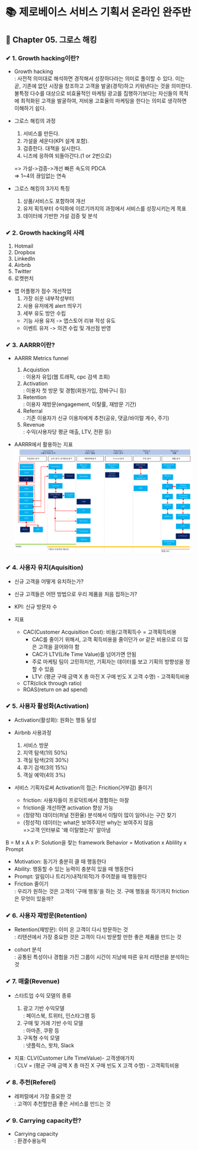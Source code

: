 # 📚 제로베이스 서비스 기획서 온라인 완주반

## 📌 Chapter 05. 그로스 해킹

### ✔ 1. Growth hacking이란?
- Growth hacking
<br>: 사전적 의미대로 해석하면 경작해서 성장하다라는 의미로 풀이할 수 있다. 이는 곧, 기존에 없던 시장을 창조하고 고객을 발굴(경작)하고 키워낸다는 것을 의미한다. 불특정 다수를 대상으로 비효율적인 마케팅 광고를 집행하기보다는 자신들의 목적에 최적화된 고객을 발굴하여, 저비용 고효율의 마케팅을 한다는 의미로 생각하면 이해하기 쉽다.

- 그로스 해킹의 과정
  1. 서비스를 만든다.
  2. 가설을 세운다(KPI 설계 포함).
  3. 검증한다. 대책을 실시한다.
  4. 니즈에 응하여 되돌아간다.(1 or 2번으로)

  => 가설->검증->개선 빠른 속도의 PDCA
  <BR>=> 1~4의 끊임없는 연속

- 그로스 해킹의 3가지 특징
  1. 상품/서비스도 포함하여 개선
  2. 유저 획득부터 수익화에 이르기까지의 과정에서 서비스를 성장시키는게 목표
  3. 데이터에 기반한 가설 검증 및 분석

### ✔ 2. Growth hacking의 사례
1. Hotmail
2. Dropbox
3. LinkedIn
4. Airbnb
5. Twitter
6. 로켓펀치

- 앱 어플평가 점수 개선작업
  1. 가장 쉬운 내부작성부터
  2. 사용 유저에게 alert 띄우기
  3. 세부 유도 방안 수립
    - 기능 사용 유저 -> 앱스토어 리뷰 작성 유도
    - 이벤트 유저 -> 의견 수립 및 개선점 반영

### ✔ 3. AARRR이란?
- AARRR Metrics funnel
  1. Acquistion
  <BR>: 이용자 유입(웹 트래픽, cpc 검색 조회)
  2. Activation
  <BR>: 이용자 첫 방문 및 경험(회원가입, 장바구니 등)
  3. Retention
  <BR>: 이용자 재방문(engagement, 이탈률, 재방문 기간)
  4. Referral
  <BR>: 기존 이용자가 신규 이용자에게 추천(공유, 댓글/바이럴 계수, 주기)
  5. Revenue
  <BR>: 수익(사용자당 평균 매출, LTV, 전환 등)

- AARRR에서 활용하는 지표
![지표](./images/8.png)

### ✔ 4. 사용자 유치(Aquisition)
- 신규 고객을 어떻게 유치하는가?
- 신규 고객들은 어떤 방법으로 우리 제품을 처음 접하는가?
- KPI: 신규 방문자 수

- 지표
  - CAC(Customer Acquisition Cost): 비용/고객획득수 = 고객획득비용
    - CAC를 줄이기 위해서, 고객 획득비용을 줄이던가 or 같은 비용으로 더 많은 고객을 끌어와야 함
    - CAC가 LTV(Life Time Value)를 넘어가면 안됨
    - 주로 마케팅 팀이 고민하지만, 기획자는 데이터를 보고 기획의 방향성을 정할 수 있음
    - LTV: (평균 구매 금액 X 총 마진 X 구매 빈도 X 고객 수명) - 고객획득비용
  - CTR(click through ratio)
  - ROAS(return on ad spend)

### ✔ 5. 사용자 활성화(Activation)
- Activation(활성화): 원화는 행동 달성

- Airbnb 사용과정
  1. 서비스 방문
  2. 지역 탐색(1의 50%)
  3. 객실 탐색(2의 30%)
  4. 후기 검색(3의 15%)
  5. 객실 예약(4의 3%)

- 서비스 기획자로써 Activation의 접근: Fricition(거부감) 줄이기
  - friction: 사용자들이 프로덕트에서 경험하는 마찰
  - friction을 개선하면 activation 향상 가능
  - (정량적) 데이터(퍼널 전환율) 분석해서 이탈이 많이 일어나는 구간 찾기
  - (정성적) 데이터는 what은 보여주지만 why는 보여주지 않음
    <br>=>고객 인터뷰로 '왜 이탈했는지' 알아냄 

B = M x A x P: Solution을 찾는 framework
Behavior = Motivation x Ablility x Prompt

- Motivation: 동기가 충분히 클 때 행동한다
- Ability: 행동할 수 있는 능력이 충분히 있을 때 행동한다
- Prompt: 알림이나 트리거(내적/외적)가 주어졌을 때 행동한다
- Friction 줄이기
  <br>: 우리가 원하는 것은 고객이 '구매 행동'을 하는 것. 구매 행동을 하기까지 friction은 무엇이 있을까?

### ✔ 6. 사용자 재방문(Retention)
- Retention(재방문): 이미 온 고객이 다시 방문하는 것
  <br>: 리텐션에서 가장 중요한 것은 고객이 다시 방문할 만한 좋은 제품을 만드는 것

- cohort 분석
  <br>: 공통된 특성이나 경험을 가진 그룹이 시간이 지남에 따른 유저 리텐션을 분석하는 것

### ✔ 7. 매출(Revenue)
- 스타트업 수익 모델의 종류
  1. 광고 기반 수익모델
  <br>: 페이스북, 트위터, 인스타그램 등
  2. 구매 및 거래 기반 수익 모델 
  <br>: 아마존, 쿠팡 등
  3. 구독형 수익 모델
  <br>: 넷플릭스, 왓챠, Slack

- 지표: CLV(Customer Life TimeValue)- 고객생애가치
  <br>: CLV = (평균 구매 금액 X 총 마진 X 구매 빈도 X 고객 수명) - 고객획득비용

### ✔ 8. 추천(Referel)
- 레퍼럴에서 가장 중요한 것
  <br>: 고객이 추천할만큼 좋은 서비스를 만드는 것

### ✔ 9. Carrying capacity란?
- Carrying capacity
  <br>: 환경수용능력